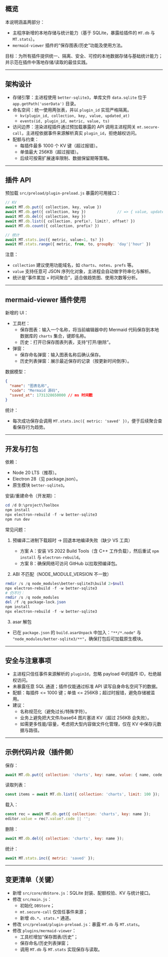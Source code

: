 ## 概览

本说明涵盖两部分：

- 主程序新增的本地存储与统计能力（基于 SQLite，暴露给插件的 `MT.db` 与 `MT.stats`）。
- `mermaid-viewer` 插件的“保存图表/历史”功能及使用方法。

目标：为所有插件提供统一、隔离、安全、可控的本地数据存储与基础统计能力；并示范在插件中落地存储/读取的最佳实践。

---

## 架构设计

- 存储引擎：主进程使用 `better-sqlite3`，单库文件 `data.sqlite` 位于 `app.getPath('userData')` 目录。
- 命名空间：统一使用两张表，并以 `plugin_id` 实现严格隔离。
  - `kv(plugin_id, collection, key, value, updated_at)`
  - `events(id, plugin_id, metric, value, ts)`
- 访问边界：渲染进程插件通过预加载暴露的 API 调用主进程网关 `mt.secure-call`，主进程依据事件来源解析真实 `plugin_id`，拒绝越权访问。
- 配额与约束：
  - 每插件最多 1000 个 KV 键（超过报错）。
  - 单值最大 256KB（超过报错）。
  - 后续可按需扩展速率限制、数据保留期等策略。

---

## 插件 API

预加载 `src/preload/plugin-preload.js` 暴露的可用接口：

```js
// KV
await MT.db.put({ collection, key, value })
await MT.db.get({ collection, key })              // => { value, updated_at } | null
await MT.db.del({ collection, key })
await MT.db.list({ collection, prefix?, limit?, offset? })
await MT.db.count({ collection, prefix? })

// 统计
await MT.stats.inc({ metric, value=1, ts? })
await MT.stats.range({ metric, from, to, groupBy: 'day'|'hour' })
```

注意：
- `collection` 建议使用功能域名，如 `charts`、`notes`、`prefs` 等。
- `value` 支持任意可 JSON 序列化对象，主进程会自动做字符串化与解析。
- 统计是“事件累加 + 时间聚合”，适合做趋势图、使用次数等分析。

---

## mermaid-viewer 插件使用

新增的 UI：
- 工具栏：
  - 保存图表：输入一个名称，将当前编辑器中的 Mermaid 代码保存到本地数据库的 `charts` 集合，键即名称。
  - 历史：打开已保存图表列表，支持“打开/删除”。
- 弹窗：
  - 保存命名弹窗：输入图表名称后确认保存。
  - 历史列表弹窗：展示最近保存的记录（按更新时间倒序）。

数据模型：
```json
{
  "name": "图表名称",
  "code": "Mermaid 源码",
  "saved_at": 1731328650000 // ms 时间戳
}
```

统计：
- 每次成功保存会调用 `MT.stats.inc({ metric: 'saved' })`，便于后续聚合查看保存行为趋势。

---

## 开发与打包

依赖：
- Node 20 LTS（推荐）。
- Electron 28（见 package.json）。
- 原生模块 `better-sqlite3`。

安装/重建命令（开发期）：
```powershell
cd /d D:\project\Toolbox
npm install
npx electron-rebuild -f -w better-sqlite3
npm run dev
```

常见问题：
1) 预编译二进制下载超时 → 回退本地编译失败（缺少 VS 工具）
   - 方案 A：安装 VS 2022 Build Tools（含 C++ 工作负载），然后重试 `npm install` 与 `electron-rebuild`。
   - 方案 B：确保网络可访问 GitHub 以拉取预编译包。

2) ABI 不匹配（NODE_MODULE_VERSION 不一致）
```powershell
rmdir /s /q node_modules\better-sqlite3\build 2>$null
npx electron-rebuild -f -w better-sqlite3
# 仍不行：
rmdir /s /q node_modules
del /f /q package-lock.json
npm install
npx electron-rebuild -f -w better-sqlite3
```

3) asar 解包
- 已在 `package.json` 的 `build.asarUnpack` 中加入：`"**/*.node"` 与 `"node_modules/better-sqlite3/**"`，确保打包后可加载原生模块。

---

## 安全与注意事项

- 主进程只信任事件来源解析的 `pluginId`，忽略 payload 中的插件 ID，杜绝越权访问。
- 未暴露任意 SQL 通道；插件仅能通过标准 API 读写自身命名空间下的数据。
- 配额：每插件 <= 1000 键；单值 <= 256KB；超过时报错，避免存储被滥用。
- 建议：
  - 名称规范化（避免过长/特殊字符）。
  - 业务上避免把大文件/base64 图片塞进 KV（超过 256KB 会失败）。
  - 如需更多性能/容量，考虑把大型内容做文件化管理，仅在 KV 中保存元数据与路径。

---

## 示例代码片段（插件侧）

保存：
```js
await MT.db.put({ collection: 'charts', key: name, value: { name, code, saved_at: Date.now() } });
```

读取列表：
```js
const items = await MT.db.list({ collection: 'charts', limit: 100 });
```

载入：
```js
const rec = await MT.db.get({ collection: 'charts', key: name });
editor.value = rec?.value?.code || '';
```

删除：
```js
await MT.db.del({ collection: 'charts', key: name });
```

统计：
```js
await MT.stats.inc({ metric: 'saved' });
```

---

## 变更清单（关键）

- 新增 `src/core/dbStore.js`：SQLite 封装、配额校验、KV 与统计接口。
- 修改 `src/main.js`：
  - 初始化 `DBStore`；
  - `mt.secure-call` 仅信任事件来源；
  - 新增 `db.*`、`stats.*` 通道。
- 修改 `src/preload/plugin-preload.js`：暴露 `MT.db` 与 `MT.stats`。
- 修改 `plugins/mermaid-viewer`：
  - 工具栏增加“保存图表/历史”；
  - 保存命名/历史列表弹窗；
  - 调用 `MT.db` 与 `MT.stats` 实现保存与读取。


